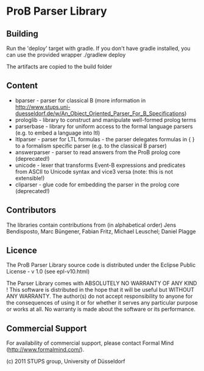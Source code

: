 # ProB Parser Library

## Building
Run the 'deploy' target with gradle. If you don't have gradle installed, you can use the provided wrapper 
   ./gradlew deploy

The artifacts are copied to the build folder 

## Content

- bparser - parser for classical B (more information in http://www.stups.uni-duesseldorf.de/w/An_Object_Oriented_Parser_For_B_Specifications)
- prologlib - library to construct and manipulate well-formed prolog terms 
- parserbase - library for uniform access to the formal language parsers (e.g. to embed a language into ltl) 
- ltlparser - parser for LTL formulas - the parser delegates formulas in { } to a formalism specific parser (e.g. to the classical B parser) 
- answerparser - parser to read answers from the ProB prolog core (deprecated!)
- unicode - lexer that transforms Event-B expressions and predicates from ASCII to Unicode syntax and vice3 versa (note: this is not extensible!)
- cliparser - glue code for embedding the parser in the prolog core (deprecated!)

## Contributors
The libraries contain contributions from (in alphabetical order)
Jens Bendisposto, Marc Büngener, Fabian Fritz, Michael Leuschel; Daniel Plagge

## Licence 

The ProB Parser Library source code is distributed under the Eclipse Public License - v 1.0 (see epl-v10.html) 

The Parser Library comes with ABSOLUTELY NO WARRANTY OF ANY KIND !
This software is distributed in the hope that it will be useful
but WITHOUT ANY WARRANTY. The author(s) do not accept responsibility
to anyone for the consequences of using it or for whether it serves
any particular purpose or works at all. No warranty is made about
the software or its performance.


## Commercial Support 
For availability of commercial support, please contact Formal Mind (http://www.formalmind.com/).

(c) 2011 STUPS group, University of Düsseldorf